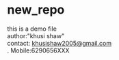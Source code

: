 # new_repo
this is a demo file
<br>
author:"khusi shaw"
<br>
contact: khusishaw2005@gmail.com
<br>.
Mobile:6290656XXX
